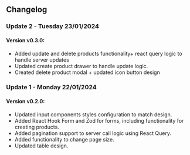 ## Changelog

### Update 2 - Tuesday 23/01/2024
#### Version v0.3.0:

- Added update and delete products functionality+ react query logic to handle server updates
- Updated create product drawer to handle update logic.
- Created delete product modal + updated icon button design

### Update 1 - Monday 22/01/2024
#### Version v0.2.0:

- Updated input components styles configuration to match design.
- Added React Hook Form and Zod for forms, including functionality for creating products.
- Added pagination support to server call logic using React Query.
- Added functionality to change page size.
- Updated table design.